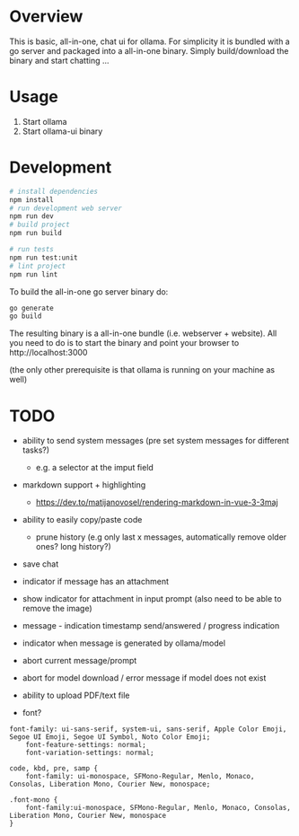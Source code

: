 # Overview

This is basic, all-in-one, chat ui for ollama. For simplicity it is bundled with a go server and packaged into a all-in-one binary.
Simply build/download the binary and start chatting ...

# Usage

1. Start ollama
2. Start ollama-ui binary

# Development

```sh
# install dependencies
npm install
# run development web server
npm run dev
# build project
npm run build

# run tests
npm run test:unit
# lint project
npm run lint
```

To build the all-in-one go server binary do:

```sh
go generate
go build
```

The resulting binary is a all-in-one bundle (i.e. webserver + website). All you need to do is to start the binary and point your browser to http://localhost:3000

(the only other prerequisite is that ollama is running on your machine as well)

# TODO

- ability to send system messages (pre set system messages for different tasks?)

  - e.g. a selector at the imput field

- markdown support + highlighting
  - https://dev.to/matijanovosel/rendering-markdown-in-vue-3-3maj
- ability to easily copy/paste code

  - prune history (e.g only last x messages, automatically remove older ones? long history?)

- save chat
- indicator if message has an attachment
- show indicator for attachment in input prompt (also need to be able to remove the image)
- message - indication timestamp send/answered / progress indication
- indicator when message is generated by ollama/model
- abort current message/prompt

- abort for model download / error message if model does not exist

- ability to upload PDF/text file

- font?

```
font-family: ui-sans-serif, system-ui, sans-serif, Apple Color Emoji, Segoe UI Emoji, Segoe UI Symbol, Noto Color Emoji;
    font-feature-settings: normal;
    font-variation-settings: normal;

code, kbd, pre, samp {
    font-family: ui-monospace, SFMono-Regular, Menlo, Monaco, Consolas, Liberation Mono, Courier New, monospace;

.font-mono {
    font-family:ui-monospace, SFMono-Regular, Menlo, Monaco, Consolas, Liberation Mono, Courier New, monospace
}
```
